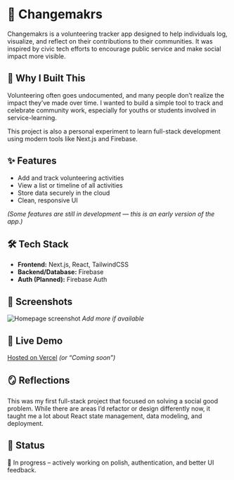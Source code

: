 # 🌱 Changemakrs

Changemakrs is a volunteering tracker app designed to help individuals log, visualize, and reflect on their contributions to their communities. It was inspired by civic tech efforts to encourage public service and make social impact more visible.

## 🧠 Why I Built This

Volunteering often goes undocumented, and many people don’t realize the impact they’ve made over time. I wanted to build a simple tool to track and celebrate community work, especially for youths or students involved in service-learning.

This project is also a personal experiment to learn full-stack development using modern tools like Next.js and Firebase.

## ✨ Features

- Add and track volunteering activities
- View a list or timeline of all activities
- Store data securely in the cloud
- Clean, responsive UI

_(Some features are still in development — this is an early version of the app.)_

## 🛠 Tech Stack

- **Frontend:** Next.js, React, TailwindCSS
- **Backend/Database:** Firebase
- **Auth (Planned):** Firebase Auth

## 📸 Screenshots

![Homepage screenshot](link-to-screenshot-if-any)
_Add more if available_

## 🚀 Live Demo

[Hosted on Vercel](https://your-vercel-link-here) _(or “Coming soon”)_

## 🪞 Reflections

This was my first full-stack project that focused on solving a social good problem. While there are areas I’d refactor or design differently now, it taught me a lot about React state management, data modeling, and deployment.

## 📌 Status

🚧 In progress – actively working on polish, authentication, and better UI feedback.

